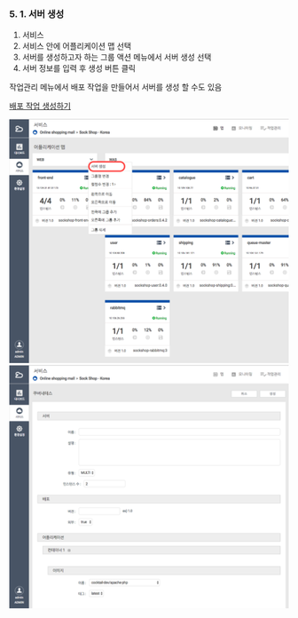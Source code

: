 ### 5. 1. 서버 생성

1. 서비스
2. 서비스 안에 어플리케이션 맵 선택
3. 서버를 생성하고자 하는 그룹 액션 메뉴에서 서버 생성 선택 
4. 서버 정보를 입력 후 생성 버튼 클릭

작업관리 메뉴에서 배포 작업을 만들어서 서버를 생성 할 수도 있음

[배포 작업 생성하기](/applicationmap/job/create.md)

![](/assets/server_create.png)![](/assets/server_create_detail.png)

